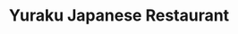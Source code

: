 ---
layout: place
title: "Yuraku Japanese Restaurant"
permalink: /virginia/arlington/yuraku-japanese-restaurant.html
stateAbbr: VA
stateName: Virginia
cityName: Arlington
seo:
  name: "Yuraku Japanese Restaurant"
  type: Restaurant
  links: http://www.yurakusushiarlington.com/
description: "Looking for sushi in Arlington, Virginia? Check out Yuraku Japanese Restaurant for a delightful Japanese dining experience. Enjoy a variety of sushi and othe..."
place_id: ChIJ8dag0XG3t4kRBIianbwn-3Q
photos:
  - name: >-
      places/ChIJ8dag0XG3t4kRBIianbwn-3Q/photos/AeeoHcJopoAxLkxfmxOJGfWPB0k_9h7HQfMwdAyL27LrlOHUSVy7lbiw_BBWovvBKltyeBXSUQeydIXb5ZxAf16w9yQsQ0xgLme8fnmGff7q9XiBWSebHGfYdRM1sdHZH357ui_LAXRW5swcSyaswy1RYAOZsbHBm4XqYgEqKWO09J2tWj7ujSCITyFvmByud40P1OROiDGSG3RHse2sfJnWvJId24RSs-SjFI5WUREjPIkYCAIN-QZ_9xfqeFGVE9KA3FcsBXNN1T6MzQIYcoVdJfH53O6u7UN1s6Nfu8rmetdDJg
    widthPx: 4032
    heightPx: 3024
    authorAttributions:
      - displayName: Yuraku Japanese Restaurant
        uri: https://maps.google.com/maps/contrib/116277552275235452730
        photoUri: >-
          https://lh3.googleusercontent.com/a-/ALV-UjUN04gITUCIBRch0IP1KgjUC3Mu-wXItBbNjzLaAiVixdjCjQM=s100-p-k-no-mo
    flagContentUri: >-
      https://www.google.com/local/imagery/report/?cb_client=maps_api_places.places_api&image_key=!1e10!2sAF1QipP9w0tAW7e8taLakeZrotVs6c0vL-JwHLKM2y1D&hl=en-US
    googleMapsUri: >-
      https://www.google.com/maps/place//data=!3m4!1e2!3m2!1sAF1QipP9w0tAW7e8taLakeZrotVs6c0vL-JwHLKM2y1D!2e10!4m2!3m1!1s0x89b7b771d1a0d6f1:0x74fb27bc9d9a8804
  - name: >-
      places/ChIJ8dag0XG3t4kRBIianbwn-3Q/photos/AeeoHcLkLsFDWiYt6RTgvJQ7eF8_VUVZr5yE-5TXMIjpyRglRZW2LxZSGqDQGrA7Dm-bUbrz8zoFBiChLtdGJ7kytBXQp66laFpEjnogr9WCu_w2ju5kxnnL6ZsoG83xHspRWXzPbdfp2QvE-TiG6zPUeQIaYapFmlb1trB6jUdPY_96cOB2sNJIIVzEiaxqSROAtsMUhF9MxVQeGzw3ljdpIJsc2g5mL8k_6RK56lnFGWPu8tAVX7NHncRhxiWKdDOFUdUfjuzVCQA6VzlYm6lTgjAbbhai4mOoE5Al5nXwGDFx3w
    widthPx: 1440
    heightPx: 1081
    authorAttributions:
      - displayName: Yuraku Japanese Restaurant
        uri: https://maps.google.com/maps/contrib/116277552275235452730
        photoUri: >-
          https://lh3.googleusercontent.com/a-/ALV-UjUN04gITUCIBRch0IP1KgjUC3Mu-wXItBbNjzLaAiVixdjCjQM=s100-p-k-no-mo
    flagContentUri: >-
      https://www.google.com/local/imagery/report/?cb_client=maps_api_places.places_api&image_key=!1e10!2sAF1QipN9-AMBL-MyDFPfpPGfoGbpHMcJyDFIghFTk9h-&hl=en-US
    googleMapsUri: >-
      https://www.google.com/maps/place//data=!3m4!1e2!3m2!1sAF1QipN9-AMBL-MyDFPfpPGfoGbpHMcJyDFIghFTk9h-!2e10!4m2!3m1!1s0x89b7b771d1a0d6f1:0x74fb27bc9d9a8804
  - name: >-
      places/ChIJ8dag0XG3t4kRBIianbwn-3Q/photos/AeeoHcJxNZOTD4h2VroO9omdQ0ixiezwxuR73IOBm1c9eJyQ7UDZqRQ99ABrcsKdFU48NvFVLBx908IFusrpIyCnVSvxGGxHUaiwnnOnve9hbTL96frToMBwnZsMRDu9JNkKCntUxVL4fowJLT2bzXjj0FYtytU96fAZKr0QptfWXU89so5bdemoIid8XYc3epG9j_rmrMycXxajB7CrTtVtqSSgl2TWpsOGQkq5nG4CeH6-slqXOiyWUs0HhN8iEswHDHtJN1gAr1M8mPOgabTRQ8tdIoM-BBOW3_A8E7NTUkQPJQ
    widthPx: 1200
    heightPx: 1200
    authorAttributions:
      - displayName: Yuraku Japanese Restaurant
        uri: https://maps.google.com/maps/contrib/116277552275235452730
        photoUri: >-
          https://lh3.googleusercontent.com/a-/ALV-UjUN04gITUCIBRch0IP1KgjUC3Mu-wXItBbNjzLaAiVixdjCjQM=s100-p-k-no-mo
    flagContentUri: >-
      https://www.google.com/local/imagery/report/?cb_client=maps_api_places.places_api&image_key=!1e10!2sAF1QipPnSclHhUHOyvaIWzhkswGoiS0l9q_UlMVbn3Md&hl=en-US
    googleMapsUri: >-
      https://www.google.com/maps/place//data=!3m4!1e2!3m2!1sAF1QipPnSclHhUHOyvaIWzhkswGoiS0l9q_UlMVbn3Md!2e10!4m2!3m1!1s0x89b7b771d1a0d6f1:0x74fb27bc9d9a8804
  - name: >-
      places/ChIJ8dag0XG3t4kRBIianbwn-3Q/photos/AeeoHcJ07CECwYdYwrEX96OUciXz4H4aD4lYfAYZInlmG_fxR1AS3z5qEAtu4gJXvvJlrw7cQWAIiZcGcyZ2KSedlLAYx-U-IAovAT17PYrJbmHlkXkxppCihXeMmKBQYgmgAiL1iC8JP8STAcxdDBEVIo_yrrqUGCJpD2PTvZcCJDAZ1CaCAEWKJWs34PKodjTM4XSGolpzUXPpPkUF9fd7i6Bifo3ZYVtV58OC4PIV_wtMg0YRXsgodchRP_o4BreIcETR18OoW6hZ4QXNvclQWpypMK4CVyjYLP4UE6DvbrmLvyoEcVtXMFy_izNp8GnOwQ7PEiggeRvHWGtqSXxDHFrTXA4iFrGNOgLlaajXrATIAnS5XubvNGu1ppYH5ltVdQCyirCGcyqOm2D5FqXtBwNzoqSeCokwyDTroYO59JGRHA
    widthPx: 1600
    heightPx: 900
    authorAttributions:
      - displayName: Andrea Caruso
        uri: https://maps.google.com/maps/contrib/103428787808835823312
        photoUri: >-
          https://lh3.googleusercontent.com/a-/ALV-UjU6Sl9o3CUScEdi8k2UwhwH20rvNvrta1cqkyXd3BcE8PJ-X0UYng=s100-p-k-no-mo
    flagContentUri: >-
      https://www.google.com/local/imagery/report/?cb_client=maps_api_places.places_api&image_key=!1e10!2sCIHM0ogKEICAgICv19KaYw&hl=en-US
    googleMapsUri: >-
      https://www.google.com/maps/place//data=!3m4!1e2!3m2!1sCIHM0ogKEICAgICv19KaYw!2e10!4m2!3m1!1s0x89b7b771d1a0d6f1:0x74fb27bc9d9a8804
  - name: >-
      places/ChIJ8dag0XG3t4kRBIianbwn-3Q/photos/AeeoHcKKZrBR7rqOHqrGMFUZqE6kWY1AVXkj9V3gygPdcJQOXu7IibdKdbFzqdH-sKX1Xq056ty7wtQxuVjyuEuACWja4bMr2DjY3OgUKyxQCEHRKwsSQV_tS1_YFhvcWmkEIo_jLicYPAjSo__Y5JSELATZyzaDMFzb1Jq6adZK3b0FJsM_0ammti97BS7FZaUPYGadXQjiYrOkDLmdOpFBzrziafNi96ysMgra7teZuhOtPdRWHdX2Ljq3OyJVfNvQFLilzGz0m65sEeufiPYiTMahWUcXWIxtrcH3qGxJfGawnw
    widthPx: 1440
    heightPx: 1080
    authorAttributions:
      - displayName: Yuraku Japanese Restaurant
        uri: https://maps.google.com/maps/contrib/116277552275235452730
        photoUri: >-
          https://lh3.googleusercontent.com/a-/ALV-UjUN04gITUCIBRch0IP1KgjUC3Mu-wXItBbNjzLaAiVixdjCjQM=s100-p-k-no-mo
    flagContentUri: >-
      https://www.google.com/local/imagery/report/?cb_client=maps_api_places.places_api&image_key=!1e10!2sAF1QipP00NV4IsWAtj-dW4979tESBRCg7Ft8rgp32YQP&hl=en-US
    googleMapsUri: >-
      https://www.google.com/maps/place//data=!3m4!1e2!3m2!1sAF1QipP00NV4IsWAtj-dW4979tESBRCg7Ft8rgp32YQP!2e10!4m2!3m1!1s0x89b7b771d1a0d6f1:0x74fb27bc9d9a8804
  - name: >-
      places/ChIJ8dag0XG3t4kRBIianbwn-3Q/photos/AeeoHcJBLfG-xw-t1p_nXLfowCiYsjABW3zquXxK4JdzrxbOYRX_SvbmgalCKpUyD9rtxIpH-J9fXKHb49wqE0hPfG7nmzWPS_XHuu9sqJKXSg6u2wtdQuHKzPVsnSzcl0N95btJch3lOiHJ8fGbiWavo7xwM2PohgAEX9-f5QTvQA01aHO7Iz3ShGbgjqdAoFX5dbzHpGnCtTw_bhUH2UR1nvEa6-rXjCX6rcMrZQWg5DJGlf6fwLXw9p8548yaiTbuKPgBsHxZGSMpccfnSkTtEwi0-PHhqu2hnusdTOfDkdyCsElCx-Doqpe3Bfg7-gcz3SE8g94xn5ri5owJzeod1eFp65k8dPf59SD3KQir-d6osrLBSseR_poNx6iVofH1LYRtaHXwiMWQNKdrjUvv_38cmx1jsZxu_LMkK4v5gqR9RDqd
    widthPx: 3024
    heightPx: 4032
    authorAttributions:
      - displayName: Caitlin Jones
        uri: https://maps.google.com/maps/contrib/115471905513686360467
        photoUri: >-
          https://lh3.googleusercontent.com/a/ACg8ocKLieALiMTuo8voRk0D8FHvAIyJzTNGVeXcutiwIvrwUfXG_Q=s100-p-k-no-mo
    flagContentUri: >-
      https://www.google.com/local/imagery/report/?cb_client=maps_api_places.places_api&image_key=!1e10!2sCIHM0ogKEICAgICN-JyX3QE&hl=en-US
    googleMapsUri: >-
      https://www.google.com/maps/place//data=!3m4!1e2!3m2!1sCIHM0ogKEICAgICN-JyX3QE!2e10!4m2!3m1!1s0x89b7b771d1a0d6f1:0x74fb27bc9d9a8804
  - name: >-
      places/ChIJ8dag0XG3t4kRBIianbwn-3Q/photos/AeeoHcJ3_7p0M4rAzGPW-6Fl4arFiEkAT1R_SBuXOJlCxcymazMFr0n949QaNRDmdaIoWuz-j2-cGK5mWFHx3gnB2HgldvSkVDOXVZnJAMWr_ve9gejRUphHnxz-XSCO4Q-SyxlvYQnMiBHyVwhA40YX7xCWaZs-RAhsWA2XzywjGcrVrfBJCxsqzGynWpiXgVSy4nd03s-ZWnKQL71TvPXM9IbuBwuGkjlPg34b0z_2tsVSb80hSZw1y1ouwRBd3rWy2BYWeFFmqdF79t8WrQ2kKWh54VkcCdNlFr5mnXbmqFehRg
    widthPx: 1440
    heightPx: 1080
    authorAttributions:
      - displayName: Yuraku Japanese Restaurant
        uri: https://maps.google.com/maps/contrib/116277552275235452730
        photoUri: >-
          https://lh3.googleusercontent.com/a-/ALV-UjUN04gITUCIBRch0IP1KgjUC3Mu-wXItBbNjzLaAiVixdjCjQM=s100-p-k-no-mo
    flagContentUri: >-
      https://www.google.com/local/imagery/report/?cb_client=maps_api_places.places_api&image_key=!1e10!2sAF1QipN31PigM6JifjGG_7MFd3o93436_xJK2KC9yoEF&hl=en-US
    googleMapsUri: >-
      https://www.google.com/maps/place//data=!3m4!1e2!3m2!1sAF1QipN31PigM6JifjGG_7MFd3o93436_xJK2KC9yoEF!2e10!4m2!3m1!1s0x89b7b771d1a0d6f1:0x74fb27bc9d9a8804
  - name: >-
      places/ChIJ8dag0XG3t4kRBIianbwn-3Q/photos/AeeoHcJcA7HJmAIBrczqKkkS-vbvy45AnZF6mn-QcT7fws0S6ax7wMAwjC4h1YKAIsVBzXMURrA-VyPJdw_ML8gof8djEmEaYYd1pdyVLUZKlZy4RqSZ1W8kllElrHu6AGysEg_Qb65fqkQp7Lbmxa15srzxxHvNONUR_TV0xeRM9Rrfb5PhvWvSWyQVGfzulXhX5CT8aHCBDrp2D3at4ApV_7ouEHNyW0OF5-azV4fTa5KEbWr26BQfll3QLWkn123LLRbeXDEUXo-Q0r93d8OGO54E6bp3jyT5dyaa-b54ImB_GA
    widthPx: 1440
    heightPx: 1081
    authorAttributions:
      - displayName: Yuraku Japanese Restaurant
        uri: https://maps.google.com/maps/contrib/116277552275235452730
        photoUri: >-
          https://lh3.googleusercontent.com/a-/ALV-UjUN04gITUCIBRch0IP1KgjUC3Mu-wXItBbNjzLaAiVixdjCjQM=s100-p-k-no-mo
    flagContentUri: >-
      https://www.google.com/local/imagery/report/?cb_client=maps_api_places.places_api&image_key=!1e10!2sAF1QipMsHD5JQAgF1AewizqRTuJwRMIybuIJrHe_lLD3&hl=en-US
    googleMapsUri: >-
      https://www.google.com/maps/place//data=!3m4!1e2!3m2!1sAF1QipMsHD5JQAgF1AewizqRTuJwRMIybuIJrHe_lLD3!2e10!4m2!3m1!1s0x89b7b771d1a0d6f1:0x74fb27bc9d9a8804
  - name: >-
      places/ChIJ8dag0XG3t4kRBIianbwn-3Q/photos/AeeoHcJxgRjd3Py7e5gRIDDH3SkoYNkcJb48LxaJAqRMk5ZlZj2tud1JafAD70oYEcNi6SIFRTmDmqjFugfI1xvgvhSgdpn4g39pJh-GmpxEpVtgCbnYeaL5UQP1ddmBf-QD_MZZILvfV7xtrtu4kW0Hqk9tbLzY3kMO_nIfut_xYl2LSzh1goo-8i4YPWK7bI0MVdyMHTqefFjgJaa86ojc0GFqTrslqJo2dM2hbv2un6g1yFDquRWyAI0mCpCT9MhUgPus8Tok-a0xM3ospIMkruTlnvUW-1jxGkjdffWPnBhyag
    widthPx: 1440
    heightPx: 1080
    authorAttributions:
      - displayName: Yuraku Japanese Restaurant
        uri: https://maps.google.com/maps/contrib/116277552275235452730
        photoUri: >-
          https://lh3.googleusercontent.com/a-/ALV-UjUN04gITUCIBRch0IP1KgjUC3Mu-wXItBbNjzLaAiVixdjCjQM=s100-p-k-no-mo
    flagContentUri: >-
      https://www.google.com/local/imagery/report/?cb_client=maps_api_places.places_api&image_key=!1e10!2sAF1QipMiPSxjutsWy2yLYD-YB-xEiEgzsyIbdPbexxEZ&hl=en-US
    googleMapsUri: >-
      https://www.google.com/maps/place//data=!3m4!1e2!3m2!1sAF1QipMiPSxjutsWy2yLYD-YB-xEiEgzsyIbdPbexxEZ!2e10!4m2!3m1!1s0x89b7b771d1a0d6f1:0x74fb27bc9d9a8804
  - name: >-
      places/ChIJ8dag0XG3t4kRBIianbwn-3Q/photos/AeeoHcKpoUb4_HJOAaAwqUiwZpw2VhDl453JApJrsNhdnvCbRBmqlol1cng4UR0UFV6BrqmrIPHyHtGQZAT53CI_PBuj_H0b2hoRS-l6yQDIpVEasUHppLcsEsgf_Hob8J77bAzW1Gny513pnX3L9z8Mt72QrmC8-Czc6B9NrcXSBwQDrVQWoxKq9uVySQR1jw-jwck7TbXLyjexgQJMi50NxpUb2YgK_VCiMjqPSupXfTreqNPQDALJbvxPSTQr3e3zNmk3ewX0jgTbyGvbaHOLDVRHMss_248_6bDR0k4MY_5UZg
    widthPx: 1194
    heightPx: 980
    authorAttributions:
      - displayName: Yuraku Japanese Restaurant
        uri: https://maps.google.com/maps/contrib/116277552275235452730
        photoUri: >-
          https://lh3.googleusercontent.com/a-/ALV-UjUN04gITUCIBRch0IP1KgjUC3Mu-wXItBbNjzLaAiVixdjCjQM=s100-p-k-no-mo
    flagContentUri: >-
      https://www.google.com/local/imagery/report/?cb_client=maps_api_places.places_api&image_key=!1e10!2sAF1QipPNXuJxuuOrCScM93ks0kpILMtc9IgOl6UX2BT3&hl=en-US
    googleMapsUri: >-
      https://www.google.com/maps/place//data=!3m4!1e2!3m2!1sAF1QipPNXuJxuuOrCScM93ks0kpILMtc9IgOl6UX2BT3!2e10!4m2!3m1!1s0x89b7b771d1a0d6f1:0x74fb27bc9d9a8804
address: 1850 Fort Myer Dr, Arlington, VA 22209, USA
street: 1850 Fort Myer Dr
city: Arlington
state: VA
zip: '22209'
country: USA
neighborhood: North Rosslyn
latitude: '38.896962'
longitude: '-77.073006'
accessibility_options:
  wheelchairAccessibleParking: true
  wheelchairAccessibleEntrance: true
  wheelchairAccessibleRestroom: true
  wheelchairAccessibleSeating: true
business_status: OPERATIONAL
name: Yuraku Japanese Restaurant
google_maps_links:
  directionsUri: >-
    https://www.google.com/maps/dir//''/data=!4m7!4m6!1m1!4e2!1m2!1m1!1s0x89b7b771d1a0d6f1:0x74fb27bc9d9a8804!3e0
  placeUri: https://maps.google.com/?cid=8429374818605500420
  writeAReviewUri: >-
    https://www.google.com/maps/place//data=!4m3!3m2!1s0x89b7b771d1a0d6f1:0x74fb27bc9d9a8804!12e1
  reviewsUri: >-
    https://www.google.com/maps/place//data=!4m4!3m3!1s0x89b7b771d1a0d6f1:0x74fb27bc9d9a8804!9m1!1b1
  photosUri: >-
    https://www.google.com/maps/place//data=!4m3!3m2!1s0x89b7b771d1a0d6f1:0x74fb27bc9d9a8804!10e5
primary_type: Japanese Restaurant
opening_hours:
  regular: null
  current: null
secondary_opening_hours:
  regular:
    weekdayDescriptions: null
    type: null
  current:
    weekdayDescriptions: null
    type: null
phone: (703) 483-2624
price_level: PRICE_LEVEL_MODERATE
price_range: $30 &ndash; $50
rating: '4.5'
rating_count: 192
website: http://www.yurakusushiarlington.com/
reviews:
  - name: >-
      places/ChIJ8dag0XG3t4kRBIianbwn-3Q/reviews/ChZDSUhNMG9nS0VJQ0FnSURfZzU2QUlREAE
    relativePublishTimeDescription: 2 months ago
    rating: 5
    text:
      text: >-
        After dining at Yuraku a dozen times over the past half year, I can say
        that every experience has been consistently top-notch. The karaage
        chicken appetizer is amazingly crispy and the slices in the chirashi are
        both generous and deliciously fresh.


        I've brought business partners and loved ones here on multiple occasions
        and every visit has been a delectable delight.
      languageCode: en
    originalText:
      text: >-
        After dining at Yuraku a dozen times over the past half year, I can say
        that every experience has been consistently top-notch. The karaage
        chicken appetizer is amazingly crispy and the slices in the chirashi are
        both generous and deliciously fresh.


        I've brought business partners and loved ones here on multiple occasions
        and every visit has been a delectable delight.
      languageCode: en
    authorAttribution:
      displayName: Andrew (Suggy)
      uri: https://www.google.com/maps/contrib/117748655821517637867/reviews
      photoUri: >-
        https://lh3.googleusercontent.com/a-/ALV-UjVkJyxr-HsSV3_mPeKaXGK6BKyvIXqZmZ8PIG0wDcnwid7unWP1qw=s128-c0x00000000-cc-rp-mo
    publishTime: '2025-01-27T02:43:16.958105Z'
    flagContentUri: >-
      https://www.google.com/local/review/rap/report?postId=ChZDSUhNMG9nS0VJQ0FnSURfZzU2QUlREAE&d=17924085&t=1
    googleMapsUri: >-
      https://www.google.com/maps/reviews/data=!4m6!14m5!1m4!2m3!1sChZDSUhNMG9nS0VJQ0FnSURfZzU2QUlREAE!2m1!1s0x89b7b771d1a0d6f1:0x74fb27bc9d9a8804
  - name: >-
      places/ChIJ8dag0XG3t4kRBIianbwn-3Q/reviews/ChdDSUhNMG9nS0VJQ0FnTURROVl1UWlBRRAB
    relativePublishTimeDescription: a month ago
    rating: 4
    text:
      text: >-
        Incredible Sushi restaurant.  Staff were very friendly and attentive. 
        Plenty of tables in a cozy environment with great natural lighting. 
        Probably the best Philadelphia Roll I've ever enjoyed and the Saba Sushi
        was fantastic.
      languageCode: en
    originalText:
      text: >-
        Incredible Sushi restaurant.  Staff were very friendly and attentive. 
        Plenty of tables in a cozy environment with great natural lighting. 
        Probably the best Philadelphia Roll I've ever enjoyed and the Saba Sushi
        was fantastic.
      languageCode: en
    authorAttribution:
      displayName: Willie Hicks
      uri: https://www.google.com/maps/contrib/112781098269430595171/reviews
      photoUri: >-
        https://lh3.googleusercontent.com/a-/ALV-UjUKm71KihwDjWdLz75LQPf47sr01ZxN5rRWr8f5_WpDjE-l2q19yg=s128-c0x00000000-cc-rp-mo-ba5
    publishTime: '2025-03-12T22:20:51.138761Z'
    flagContentUri: >-
      https://www.google.com/local/review/rap/report?postId=ChdDSUhNMG9nS0VJQ0FnTURROVl1UWlBRRAB&d=17924085&t=1
    googleMapsUri: >-
      https://www.google.com/maps/reviews/data=!4m6!14m5!1m4!2m3!1sChdDSUhNMG9nS0VJQ0FnTURROVl1UWlBRRAB!2m1!1s0x89b7b771d1a0d6f1:0x74fb27bc9d9a8804
  - name: >-
      places/ChIJ8dag0XG3t4kRBIianbwn-3Q/reviews/ChdDSUhNMG9nS0VJQ0FnSURmamNhemx3RRAB
    relativePublishTimeDescription: 3 months ago
    rating: 5
    text:
      text: >-
        The portions are huuuge! The mushroom soup is savory and salty; very
        delicious. The miso is great, too (hot, salty, savory, comforting). It
        is in a lovely contrast to the salad they also serve (it’s gingery,
        peanut-y, cold, crunchy, refreshing).


        The udon vegetable dish had amazing noodles and a yummy sauce, but some
        veggies were under/overcooked or bitter. Not the yummiest! Some were
        already cooled with the rest of the dish remaining quite hot. But it was
        okay because the truly enormous serving size made it very cost effective
        and the noodles/sauce were redeeming.


        Dessert was soooo good and the portion again was crazy big! Gigantic
        servings here, y’all. Like easily one entree could feed 2 (certainly).
        Some could probably split it between 3 people. The raspberry whip cream
        was special.


        It was really fun and scrumptious. I’m not usually big on fried things,
        but the fried ice cream was so good. The outside was crunchy, but some
        parts were soggy from the chocolate sauce (which personally I like!!)
        and the ice cream was good.


        Our waitress was lovely! She said I looked like Luna from Harry Potter
        🥰 She was very attentive and kind. Bubbly and easy to like. Great
        service!
      languageCode: en
    originalText:
      text: >-
        The portions are huuuge! The mushroom soup is savory and salty; very
        delicious. The miso is great, too (hot, salty, savory, comforting). It
        is in a lovely contrast to the salad they also serve (it’s gingery,
        peanut-y, cold, crunchy, refreshing).


        The udon vegetable dish had amazing noodles and a yummy sauce, but some
        veggies were under/overcooked or bitter. Not the yummiest! Some were
        already cooled with the rest of the dish remaining quite hot. But it was
        okay because the truly enormous serving size made it very cost effective
        and the noodles/sauce were redeeming.


        Dessert was soooo good and the portion again was crazy big! Gigantic
        servings here, y’all. Like easily one entree could feed 2 (certainly).
        Some could probably split it between 3 people. The raspberry whip cream
        was special.


        It was really fun and scrumptious. I’m not usually big on fried things,
        but the fried ice cream was so good. The outside was crunchy, but some
        parts were soggy from the chocolate sauce (which personally I like!!)
        and the ice cream was good.


        Our waitress was lovely! She said I looked like Luna from Harry Potter
        🥰 She was very attentive and kind. Bubbly and easy to like. Great
        service!
      languageCode: en
    authorAttribution:
      displayName: Octavia
      uri: https://www.google.com/maps/contrib/115943815165578900668/reviews
      photoUri: >-
        https://lh3.googleusercontent.com/a/ACg8ocLJW6lqYPMbrSJiRr-InZd1qjvq38yf9lDB0ZV2ZJzaorVLXg=s128-c0x00000000-cc-rp-mo-ba3
    publishTime: '2025-01-09T03:47:49.042110Z'
    flagContentUri: >-
      https://www.google.com/local/review/rap/report?postId=ChdDSUhNMG9nS0VJQ0FnSURmamNhemx3RRAB&d=17924085&t=1
    googleMapsUri: >-
      https://www.google.com/maps/reviews/data=!4m6!14m5!1m4!2m3!1sChdDSUhNMG9nS0VJQ0FnSURmamNhemx3RRAB!2m1!1s0x89b7b771d1a0d6f1:0x74fb27bc9d9a8804
  - name: >-
      places/ChIJ8dag0XG3t4kRBIianbwn-3Q/reviews/ChdDSUhNMG9nS0VJQ0FnSURQdnY3QW1BRRAB
    relativePublishTimeDescription: 4 months ago
    rating: 5
    text:
      text: >-
        Our go to place for sushi in DC/DMV, if only I could give more stars. My
        wife and I have been here no less than 10 times in the last year, and
        have always been met with excellent food and outstanding service. My
        wife doesn’t eat much, so we usually like to order a few nigiris and
        share the omakase. The head chef is amazing in that he’ll split each
        sashimi/sushi serving in the omakase course in half so we can share it
        equally. They can also adjust the fishes served if you have any
        allergies or dietary restrictions. Our favorites here are the Japanese
        uni, scallop and madai. The ootoro and chuutoro are also exquisite and
        they make temakis with these cuts and a special poke sauce that are to
        die for.
      languageCode: en
    originalText:
      text: >-
        Our go to place for sushi in DC/DMV, if only I could give more stars. My
        wife and I have been here no less than 10 times in the last year, and
        have always been met with excellent food and outstanding service. My
        wife doesn’t eat much, so we usually like to order a few nigiris and
        share the omakase. The head chef is amazing in that he’ll split each
        sashimi/sushi serving in the omakase course in half so we can share it
        equally. They can also adjust the fishes served if you have any
        allergies or dietary restrictions. Our favorites here are the Japanese
        uni, scallop and madai. The ootoro and chuutoro are also exquisite and
        they make temakis with these cuts and a special poke sauce that are to
        die for.
      languageCode: en
    authorAttribution:
      displayName: Phuong Tran
      uri: https://www.google.com/maps/contrib/102809699927896150162/reviews
      photoUri: >-
        https://lh3.googleusercontent.com/a/ACg8ocLEeCLiTQbojDkUxen7OnWlEMuedwBU6ZMJVCKCMCIllAAHiA=s128-c0x00000000-cc-rp-mo-ba2
    publishTime: '2024-12-06T17:00:28.043370Z'
    flagContentUri: >-
      https://www.google.com/local/review/rap/report?postId=ChdDSUhNMG9nS0VJQ0FnSURQdnY3QW1BRRAB&d=17924085&t=1
    googleMapsUri: >-
      https://www.google.com/maps/reviews/data=!4m6!14m5!1m4!2m3!1sChdDSUhNMG9nS0VJQ0FnSURQdnY3QW1BRRAB!2m1!1s0x89b7b771d1a0d6f1:0x74fb27bc9d9a8804
  - name: >-
      places/ChIJ8dag0XG3t4kRBIianbwn-3Q/reviews/ChZDSUhNMG9nS0VJQ0FnSUN2MTlLYVF3EAE
    relativePublishTimeDescription: 3 months ago
    rating: 4
    text:
      text: >-
        Good sushi option for the neighborhood. Plenty of seating options.


        Good quality fish and comes in a boat! Enjoyed the spicy Yellowtail,
        tuna avocado, hot fuzz, what a match, and sashimi salmon toro.

        Must have : Tuna nachos are amazing!

        Can skip - Gyoza: good but overly deep fried
      languageCode: en
    originalText:
      text: >-
        Good sushi option for the neighborhood. Plenty of seating options.


        Good quality fish and comes in a boat! Enjoyed the spicy Yellowtail,
        tuna avocado, hot fuzz, what a match, and sashimi salmon toro.

        Must have : Tuna nachos are amazing!

        Can skip - Gyoza: good but overly deep fried
      languageCode: en
    authorAttribution:
      displayName: Andrea Caruso
      uri: https://www.google.com/maps/contrib/103428787808835823312/reviews
      photoUri: >-
        https://lh3.googleusercontent.com/a-/ALV-UjU6Sl9o3CUScEdi8k2UwhwH20rvNvrta1cqkyXd3BcE8PJ-X0UYng=s128-c0x00000000-cc-rp-mo-ba6
    publishTime: '2024-12-15T15:28:26.503865Z'
    flagContentUri: >-
      https://www.google.com/local/review/rap/report?postId=ChZDSUhNMG9nS0VJQ0FnSUN2MTlLYVF3EAE&d=17924085&t=1
    googleMapsUri: >-
      https://www.google.com/maps/reviews/data=!4m6!14m5!1m4!2m3!1sChZDSUhNMG9nS0VJQ0FnSUN2MTlLYVF3EAE!2m1!1s0x89b7b771d1a0d6f1:0x74fb27bc9d9a8804
parking_options:
  valetParking: false
payment_options:
  acceptsCreditCards: true
  acceptsDebitCards: true
  acceptsCashOnly: false
  acceptsNfc: true
allow_dogs: null
curbside_pickup: null
delivery: true
dine_in: true
good_for_children: true
good_for_groups: true
good_for_sports: false
live_music: false
menu_for_children: false
outdoor_seating: true
reservable: true
restroom: true
serves_beer: true
serves_breakfast: null
serves_brunch: null
serves_cocktails: true
serves_coffee: null
serves_dinner: true
serves_dessert: true
serves_lunch: true
serves_vegetarian_food: null
serves_wine: true
takeout: true
summary: null

---